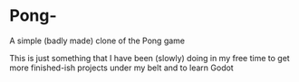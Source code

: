 # Pong-
A simple (badly made) clone of the Pong game

This is just something that I have been (slowly) doing in my free time to get more finished-ish projects under my belt and to learn Godot
